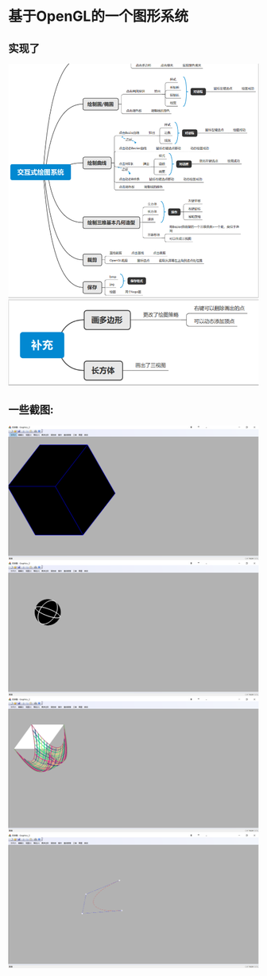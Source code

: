 # 基于OpenGL的一个图形系统

## 实现了
![](https://github.com/igoguojia/OpenGL_Graphics/blob/main/ScreenShots/showall.png)
![](https://github.com/igoguojia/OpenGL_Graphics/blob/main/ScreenShots/showall2.png)

## 一些截图:
![](https://github.com/igoguojia/OpenGL_Graphics/blob/main/ScreenShots/1.png)
![](https://github.com/igoguojia/OpenGL_Graphics/blob/main/ScreenShots/2.png)
![](https://github.com/igoguojia/OpenGL_Graphics/blob/main/ScreenShots/3.png)
![](https://github.com/igoguojia/OpenGL_Graphics/blob/main/ScreenShots/4.png)



